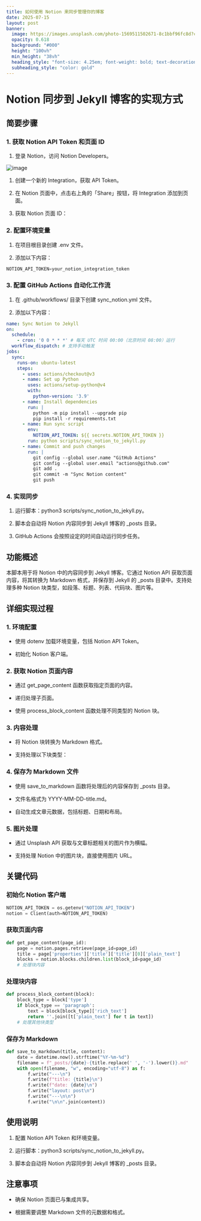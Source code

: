 ```yaml
---
title: 如何使用 Notion 来同步管理你的博客
date: 2025-07-15
layout: post
banner:
  image: https://images.unsplash.com/photo-1569511502671-8c1bbf96fc8d?crop=entropy&cs=tinysrgb&fit=max&fm=jpg&ixid=M3w2OTIwMzJ8MHwxfHJhbmRvbXx8fHx8fHx8fDE3NTI1ODkyODZ8&ixlib=rb-4.1.0&q=80&w=1080
  opacity: 0.618
  background: "#000"
  height: "100vh"
  min_height: "38vh"
  heading_style: "font-size: 4.25em; font-weight: bold; text-decoration: underline"
  subheading_style: "color: gold"
---
```


# Notion 同步到 Jekyll 博客的实现方式

## 简要步骤

### 1. 获取 Notion API Token 和页面 ID

1. 登录 Notion，访问 Notion Developers。

![image](https://prod-files-secure.s3.us-west-2.amazonaws.com/a7a0cc5a-89b9-4cda-8686-1fba0ca52f40/d19c1afe-dea5-4312-9333-786b0ba83054/image.png?X-Amz-Algorithm=AWS4-HMAC-SHA256&X-Amz-Content-Sha256=UNSIGNED-PAYLOAD&X-Amz-Credential=ASIAZI2LB466TSBRFJ5R%2F20250715%2Fus-west-2%2Fs3%2Faws4_request&X-Amz-Date=20250715T142126Z&X-Amz-Expires=3600&X-Amz-Security-Token=IQoJb3JpZ2luX2VjEC4aCXVzLXdlc3QtMiJIMEYCIQCPJGyj5mNHAH20YKe3lS2VXy7klhcCehMfEIatMozmswIhAOOVl6eotqTZg6W9N6Wyv3b7NewXiuNhHtG0qzyIKVW8Kv8DCEcQABoMNjM3NDIzMTgzODA1IgyXnrPFWr0TyYgMdHAq3APpMK%2BvV9VDaheL8xc99D2EfVZBPqxG144S8%2F0CofAQCTqCzHJYaY9srtZhV7a6TE5fW0f1mZOHAbynGJekHo2khRuxfblOuedbTwJVr6ZfMBWWeriWsSShYlO0FNpL5BzzqU60aEK644u0S8pFE48v52c7U7UsRT8iSkLFvL9YzPh%2BzM4uztS0ZgYLrAsoBxHOeohzWyapU47Boe7xBpsXgVlautxwVX7KA5V%2BIRdcY76Qez0DYwOKO3vJl2a5N1mE5b0JqFHoUDPznx7heOAe3WkRJk02vNV6NTV%2FLfQ%2BL5XJQP6a1cbV2dNmNoQehCAKJiRjXkj%2BaKxHU0AbnaV9oVJo986OwJFl77wtf9sJkuC9r%2BSvPPNU9nFBPU%2FJEZYNQEZPSJPwxeUoBFMIxh7viwd3eMw71bGPis7EwS3F5KufxbpK2tmla8dKKIqy5DFx4uucCAH75hlfWhgLyLxZuS6oF7IyGAM2Dd0c9SDURPuS0FFkxpRd8hkBNX5ZI%2FTAIaK%2BLMj5AzkMrCt0598ifyO8K4E3EFI%2BeSK0ovpaPdEFaWdXwWHIPFeuJ2TcCpxwn5yvNcsyINAxdMPkPKScQm6wA4bexEhG3yEMLKajfJtzLNs3L049q5RHjjCbrtnDBjqkAcAEuvAeGaF%2BpKaZRisbbTgYyEUymBVbBvrUiZt4rapAnaI5YaY4GDLk43DDpck43mmiDArc5B7XRQQp9NO4o2ONvq%2FBRHBFD2RKicyTfep6zuA8tmAyY6JrQyiBsfAfYK1kRmncAI%2FUvDFUSltxxofIhe%2FAdhct2mplLZ3BARKyjXcACNcEV2YtBOxApvG3DQimdNuklLhAoZMTvLKrlFfe%2BRlS&X-Amz-Signature=574167452b0fe5c96316d6a1cae3e8700a77487d0b54fe625ffb4b36cf0307be&X-Amz-SignedHeaders=host&x-amz-checksum-mode=ENABLED&x-id=GetObject)

1. 创建一个新的 Integration，获取 API Token。

1. 在 Notion 页面中，点击右上角的「Share」按钮，将 Integration 添加到页面。

1. 获取 Notion 页面 ID：


### 2. 配置环境变量

1. 在项目根目录创建 .env 文件。

1. 添加以下内容：

```javascript
NOTION_API_TOKEN=your_notion_integration_token
```

### 3. 配置 GitHub Actions 自动化工作流

1. 在 .github/workflows/ 目录下创建 sync_notion.yml 文件。

1. 添加以下内容：

```yaml
name: Sync Notion to Jekyll
on:
  schedule:
    - cron: '0 0 * * *' # 每天 UTC 时间 00:00（北京时间 08:00）运行
  workflow_dispatch: # 支持手动触发
jobs:
  sync:
    runs-on: ubuntu-latest
    steps:
      - uses: actions/checkout@v3
      - name: Set up Python
        uses: actions/setup-python@v4
        with:
          python-version: '3.9'
      - name: Install dependencies
        run: |
          python -m pip install --upgrade pip
          pip install -r requirements.txt
      - name: Run sync script
        env:
          NOTION_API_TOKEN: ${{ secrets.NOTION_API_TOKEN }}
        run: python scripts/sync_notion_to_jekyll.py
      - name: Commit and push changes
        run: |
          git config --global user.name "GitHub Actions"
          git config --global user.email "actions@github.com"
          git add .
          git commit -m "Sync Notion content"
          git push
```

### 4. 实现同步

1. 运行脚本：python3 scripts/sync_notion_to_jekyll.py。

1. 脚本会自动将 Notion 内容同步到 Jekyll 博客的 _posts 目录。

1. GitHub Actions 会按照设定的时间自动运行同步任务。

## 功能概述

本脚本用于将 Notion 中的内容同步到 Jekyll 博客。它通过 Notion API 获取页面内容，将其转换为 Markdown 格式，并保存到 Jekyll 的 _posts 目录中。支持处理多种 Notion 块类型，如段落、标题、列表、代码块、图片等。

## 详细实现过程

### 1. 环境配置

- 使用 dotenv 加载环境变量，包括 Notion API Token。

- 初始化 Notion 客户端。

### 2. 获取 Notion 页面内容

- 通过 get_page_content 函数获取指定页面的内容。

- 递归处理子页面。

- 使用 process_block_content 函数处理不同类型的 Notion 块。

### 3. 内容处理

- 将 Notion 块转换为 Markdown 格式。

- 支持处理以下块类型：


### 4. 保存为 Markdown 文件

- 使用 save_to_markdown 函数将处理后的内容保存到 _posts 目录。

- 文件名格式为 YYYY-MM-DD-title.md。

- 自动生成文章元数据，包括标题、日期和布局。

### 5. 图片处理

- 通过 Unsplash API 获取与文章标题相关的图片作为横幅。

- 支持处理 Notion 中的图片块，直接使用图片 URL。

## 关键代码

### 初始化 Notion 客户端

```python
NOTION_API_TOKEN = os.getenv("NOTION_API_TOKEN")
notion = Client(auth=NOTION_API_TOKEN)
```

### 获取页面内容

```python
def get_page_content(page_id):
    page = notion.pages.retrieve(page_id=page_id)
    title = page['properties']['title']['title'][0]['plain_text']
    blocks = notion.blocks.children.list(block_id=page_id)
    # 处理块内容
```

### 处理块内容

```python
def process_block_content(block):
    block_type = block['type']
    if block_type == 'paragraph':
        text = block[block_type]['rich_text']
        return ''.join([t['plain_text'] for t in text])
    # 处理其他块类型
```

### 保存为 Markdown

```python
def save_to_markdown(title, content):
    date = datetime.now().strftime("%Y-%m-%d")
    filename = f"_posts/{date}-{title.replace(' ', '-').lower()}.md"
    with open(filename, "w", encoding="utf-8") as f:
        f.write("---\n")
        f.write(f"title: {title}\n")
        f.write(f"date: {date}\n")
        f.write("layout: post\n")
        f.write("---\n\n")
        f.write("\n\n".join(content))
```

## 使用说明

1. 配置 Notion API Token 和环境变量。

1. 运行脚本：python3 scripts/sync_notion_to_jekyll.py。

1. 脚本会自动将 Notion 内容同步到 Jekyll 博客的 _posts 目录。

## 注意事项

- 确保 Notion 页面已与集成共享。

- 根据需要调整 Markdown 文件的元数据和格式。